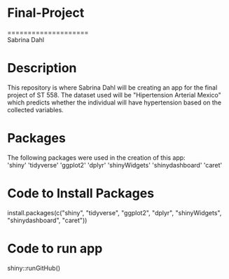 # Final-Project
====================  
Sabrina Dahl  
  
# Description  
This repository is where Sabrina Dahl will be creating an app for the final project of ST 558. The dataset used will be "Hipertension Arterial Mexico" which predicts whether the individual will have hypertension based on the collected variables.
  
# Packages  
The following packages were used in the creation of this app:  
'shiny'
'tidyverse'
'ggplot2'
'dplyr'
'shinyWidgets'
'shinydashboard'
'caret'
  
# Code to Install Packages  
install.packages(c("shiny", "tidyverse", "ggplot2", "dplyr", "shinyWidgets", "shinydashboard", "caret"))
  
# Code to run app
shiny::runGitHub()